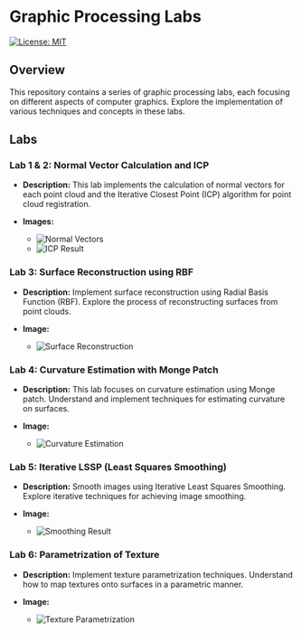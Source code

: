 # Graphic Processing Labs

[![License: MIT](https://img.shields.io/badge/License-MIT-yellow.svg)](https://opensource.org/licenses/MIT)

## Overview

This repository contains a series of graphic processing labs, each focusing on different aspects of computer graphics. Explore the implementation of various techniques and concepts in these labs.

## Labs

### Lab 1 & 2: Normal Vector Calculation and ICP

- **Description:** This lab implements the calculation of normal vectors for each point cloud and the Iterative Closest Point (ICP) algorithm for point cloud registration.

- **Images:**
  - ![Normal Vectors](./lab1/images/normal_vectors.png)
  - ![ICP Result](./lab2/images/icp_result.png)

### Lab 3: Surface Reconstruction using RBF

- **Description:** Implement surface reconstruction using Radial Basis Function (RBF). Explore the process of reconstructing surfaces from point clouds.

- **Image:**
  - ![Surface Reconstruction](./lab3/images/surface_reconstruction.png)

### Lab 4: Curvature Estimation with Monge Patch

- **Description:** This lab focuses on curvature estimation using Monge patch. Understand and implement techniques for estimating curvature on surfaces.

- **Image:**
  - ![Curvature Estimation](./lab4/images/curvature_estimation.png)

### Lab 5: Iterative LSSP (Least Squares Smoothing)

- **Description:** Smooth images using Iterative Least Squares Smoothing. Explore iterative techniques for achieving image smoothing.

- **Image:**
  - ![Smoothing Result](./lab5/images/smoothing_result.png)

### Lab 6: Parametrization of Texture

- **Description:** Implement texture parametrization techniques. Understand how to map textures onto surfaces in a parametric manner.

- **Image:**
  - ![Texture Parametrization](./lab6/images/texture_parametrization.png)
